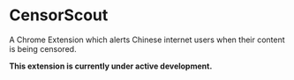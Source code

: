 # CensorScout
A Chrome Extension which alerts Chinese internet users when their content is being censored. 

**This extension is currently under active development.**